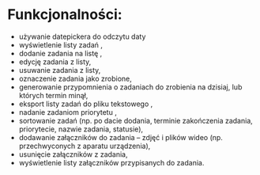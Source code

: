 
# Funkcjonalności:
- używanie datepickera do odczytu daty
- wyświetlenie listy zadań <DONE>,
- dodanie zadania na listę <DONE>,
- edycję zadania z listy,
- usuwanie zadania z listy,<DONE>
- oznaczenie zadania jako zrobione,<DONE>
- generowanie przypomnienia o zadaniach do zrobienia na dzisiaj, lub których termin minął,
- eksport listy zadań do pliku tekstowego <ZAMIAST TEGO BAZA>,
- nadanie zadaniom priorytetu <DONE>,
- sortowanie zadań (np. po dacie dodania, terminie zakończenia zadania, priorytecie, nazwie zadania,
statusie),
- dodawanie załączników do zadania – zdjęć i plików wideo (np. przechwyconych z aparatu urządzenia),
- usunięcie załączników z zadania,
- wyświetlenie listy załączników przypisanych do zadania.

